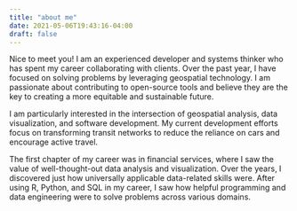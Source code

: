```yaml
---
title: "about me"
date: 2021-05-06T19:43:16-04:00
draft: false
---
```


Nice to meet you! I am an experienced developer and systems thinker who has spent my career collaborating with clients. Over the past year, I have focused on solving problems by leveraging geospatial technology. I am passionate about contributing to open-source tools and believe they are the key to creating a more equitable and sustainable future.

I am particularly interested in the intersection of geospatial analysis, data visualization, and software development. My current development efforts focus on transforming transit networks to reduce the reliance on cars and encourage active travel.

The first chapter of my career was in financial services, where I saw the value of well-thought-out data analysis and visualization. Over the years, I discovered just how universally applicable data-related skills were. After using R, Python, and SQL in my career, I saw how helpful programming and data engineering were to solve problems across various domains.